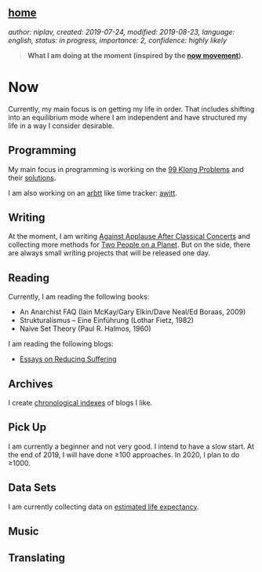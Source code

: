 [home](./index.md)
------------------

*author: niplav, created: 2019-07-24, modified: 2019-08-23, language: english, status: in progress, importance: 2, confidence: highly likely*

> __What I am doing at the moment (inspired by the
> [now movement](https://nownownow.com/about)).__

Now
===

Currently, my main focus is on getting my life in order. That includes
shifting into an equilibrium mode where I am independent and have
structured my life in a way I consider desirable.

Programming
-----------

My main focus in programming is working on the [99
Klong Problems](./99_klong_problems.md) and their
[solutions](./99_problems_klong_solution.md).

I am also working on an [arbtt](https://arbtt.nomeata.de/) like time
tracker: [awitt](https://github.com/niplav/awitt).

Writing
-------

At the moment, I am writing [Against Applause After Classical
Concerts](./against_applause.md) and collecting more methods for [Two
People on a Planet](./two_people_on_a_planet.md). But on the side,
there are always small writing projects that will be released one day.

Reading
-------

Currently, I am reading the following books:

* An Anarchist FAQ (Iain McKay/Gary Elkin/Dave Neal/Ed Boraas, 2009)
* Strukturalismus – Eine Einführung (Lothar Fietz, 1982)
* Naive Set Theory (Paul R. Halmos, 1960)

I am reading the following blogs:

* [Essays on Reducing Suffering](https://reducing-suffering.org/)

Archives
--------

I create [chronological indexes](./index.md#Archives) of blogs I like.

Pick Up
-------

I am currently a beginner and not very good. I intend to have a slow
start. At the end of 2019, I will have done ≥100 approaches. In 2020,
I plan to do ≥1000.

Data Sets
---------

I am currently collecting data on [estimated life
expectancy](./data/estimated_life_expectancy.csv).

Music
-----

Translating
-----------
